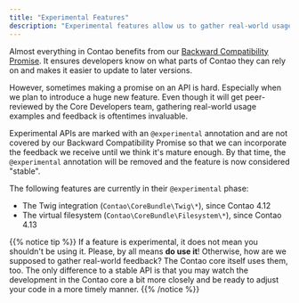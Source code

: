 ```yaml
---
title: "Experimental Features"
description: "Experimental features allow us to gather real-world usage."
---
```


Almost everything in Contao benefits from our [Backward Compatibility Promise](/internals/bc-promise). It ensures developers
know on what parts of Contao they can rely on and makes it easier to update to later versions.

However, sometimes making a promise on an API is hard. Especially when we plan to introduce a huge new feature. Even though
it will get peer-reviewed by the Core Developers team, gathering real-world usage examples and feedback is oftentimes
invaluable. 

Experimental APIs are marked with an `@experimental` annotation and are not covered by our Backward Compatibility Promise
so that we can incorporate the feedback we receive until we think it's mature enough. By that time, the `@experimental`
annotation will be removed and the feature is now considered "stable".

The following features are currently in their `@experimental` phase:

* The Twig integration (`Contao\CoreBundle\Twig\*`), since Contao 4.12
* The virtual filesystem (`Contao\CoreBundle\Filesystem\*`), since Contao 4.13

{{% notice tip %}}
If a feature is experimental, it does not mean you shouldn't be using it. Please, by all means **do use it**! Otherwise, how are
we supposed to gather real-world feedback? The Contao core itself uses them, too. The only difference to a stable API is that
you may watch the development in the Contao core a bit more closely and be ready to adjust your code in a more timely
manner.
{{% /notice %}}

